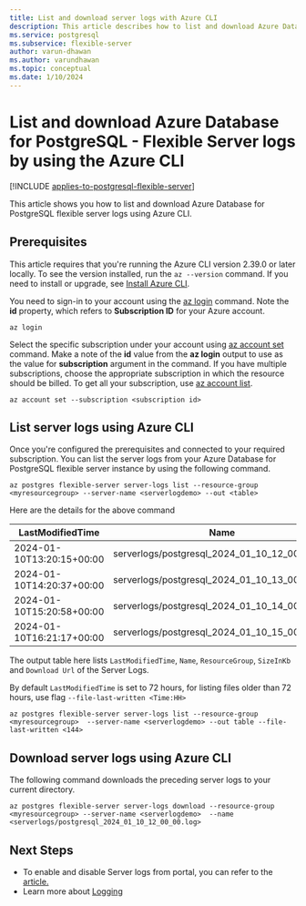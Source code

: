 ```yaml
---
title: List and download server logs with Azure CLI
description: This article describes how to list and download Azure Database for PostgreSQL - Flexible Server logs by using the Azure CLI.
ms.service: postgresql
ms.subservice: flexible-server
author: varun-dhawan
ms.author: varundhawan
ms.topic: conceptual
ms.date: 1/10/2024
---
```


# List and download Azure Database for PostgreSQL - Flexible Server logs by using the Azure CLI

[!INCLUDE [applies-to-postgresql-flexible-server](../includes/applies-to-postgresql-flexible-server.md)]

This article shows you how to list and download Azure Database for PostgreSQL flexible server logs using Azure CLI.

## Prerequisites

This article requires that you're running the Azure CLI version 2.39.0 or later locally. To see the version installed, run the `az --version` command. If you need to install or upgrade, see [Install Azure CLI](/cli/azure/install-azure-cli).

You need to sign-in to your account using the [az login](/cli/azure/reference-index#az-login) command. Note the **id** property, which refers to **Subscription ID** for your Azure account.

```azurecli-interactive
az login
```

Select the specific subscription under your account using [az account set](/cli/azure/account) command. Make a note of the **id** value from the **az login** output to use as the value for **subscription** argument in the command. If you have multiple subscriptions, choose the appropriate subscription in which the resource should be billed. To get all your subscription, use [az account list](/cli/azure/account#az-account-list).

```azurecli
az account set --subscription <subscription id>
```

## List server logs using Azure CLI

Once you're configured the prerequisites and connected to your required subscription.
You can list the server logs from your Azure Database for PostgreSQL flexible server instance by using the following command.


```azurecli
az postgres flexible-server server-logs list --resource-group <myresourcegroup> --server-name <serverlogdemo> --out <table>
```

Here are the details for the above command

|**LastModifiedTime**     |**Name**                                     |**ResourceGroup**|**SizeInKb**|**TypePropertiesType**|**Url**                                                                         |
|-------------------------|---------------------------------------------|---------------|--------|------------------|------------------------------------------------------------------------------------------|
|2024-01-10T13:20:15+00:00|serverlogs/postgresql_2024_01_10_12_00_00.log|myresourcegroup|242     |LOG               |`https://00000000000.blob.core.windows.net/serverlogs/postgresql_2024_01_10_12_00_00.log?`|
|2024-01-10T14:20:37+00:00|serverlogs/postgresql_2024_01_10_13_00_00.log|myresourcegroup|237     |LOG               |`https://00000000000.blob.core.windows.net/serverlogs/postgresql_2024_01_10_13_00_00.log?`|
|2024-01-10T15:20:58+00:00|serverlogs/postgresql_2024_01_10_14_00_00.log|myresourcegroup|237     |LOG               |`https://00000000000.blob.core.windows.net/serverlogs/postgresql_2024_01_10_14_00_00.log?`|
|2024-01-10T16:21:17+00:00|serverlogs/postgresql_2024_01_10_15_00_00.log|myresourcegroup|240     |LOG               |`https://00000000000.blob.core.windows.net/serverlogs/postgresql_2024_01_10_15_00_00.log?`|


The output table here lists `LastModifiedTime`, `Name`, `ResourceGroup`, `SizeInKb` and `Download Url` of the Server Logs.

By default `LastModifiedTime` is set to 72 hours, for listing files older than 72 hours, use flag `--file-last-written <Time:HH>`

```azurecli
az postgres flexible-server server-logs list --resource-group <myresourcegroup>  --server-name <serverlogdemo> --out table --file-last-written <144>
```

## Download server logs using Azure CLI

The following command downloads the preceding server logs to your current directory.

```azurecli
az postgres flexible-server server-logs download --resource-group <myresourcegroup> --server-name <serverlogdemo>  --name <serverlogs/postgresql_2024_01_10_12_00_00.log>
```

## Next Steps
- To enable and disable Server logs from portal, you can refer to the [article.](./how-to-server-logs-portal.md)
- Learn more about [Logging](./concepts-logging.md)
